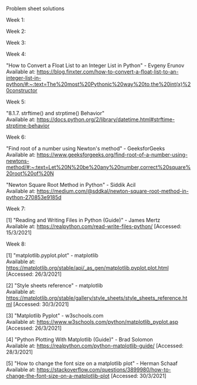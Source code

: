 Problem sheet solutions

Week 1:

Week 2:

Week 3:

Week 4: 

"How to Convert a Float List to an Integer List in Python" - Evgeny Erunov
Available at:
https://blog.finxter.com/how-to-convert-a-float-list-to-an-integer-list-in-python/#:~:text=The%20most%20Pythonic%20way%20to,the%20int(x)%20constructor

Week 5:

"8.1.7. strftime() and strptime() Behavior" <br />
Available at:
https://docs.python.org/2/library/datetime.html#strftime-strptime-behavior

Week 6:

"Find root of a number using Newton's method" - GeeksforGeeks <br />
Available at: https://www.geeksforgeeks.org/find-root-of-a-number-using-newtons-method/#:~:text=Let%20N%20be%20any%20number,correct%20square%20root%20of%20N 

"Newton Square Root Method in Python" - Siddik Acil <br />
Available at: https://medium.com/@sddkal/newton-square-root-method-in-python-270853e9185d

Week 7: 

[1] "Reading and Writing Files in Python (Guide)" - James Mertz <br />
Available at: https://realpython.com/read-write-files-python/ [Accessed: 15/3/2021]

Week 8:

[1] "matplotlib.pyplot.plot" - matplotlib <br />
Available at: https://matplotlib.org/stable/api/_as_gen/matplotlib.pyplot.plot.html [Accessed: 26/3/2021]

[2] "Style sheets reference" - matplotlib <br />
Available at: https://matplotlib.org/stable/gallery/style_sheets/style_sheets_reference.html [Accessed: 30/3/2021]

[3] "Matplotlib Pyplot" - w3schools.com <br />
Available at: https://www.w3schools.com/python/matplotlib_pyplot.asp [Accessed: 26/3/2021]

[4] "Python Plotting With Matplotlib (Guide)" - Brad Solomon <br />
Available at: https://realpython.com/python-matplotlib-guide/ [Accessed: 28/3/2021]

[5] "How to change the font size on a matplotlib plot" - Herman Schaaf <br />
Available at: https://stackoverflow.com/questions/3899980/how-to-change-the-font-size-on-a-matplotlib-plot [Accessed: 30/3/2021]